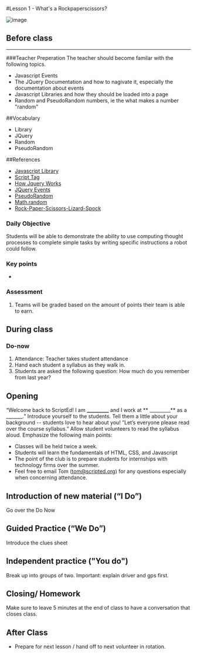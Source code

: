 #Lesson 1 - What's a Rockpaperscissors?

![image]()

## Before class
---
###Teacher Preperation
The teacher should become familar with the following topics.
* Javascript Events
* The JQuery Documentation and how to nagivate it, especially the documentation about events
* Javascript Libraries and how they should be loaded into a page
* Random and PseudoRandom numbers, ie the what makes a number "random"


##Vocabulary
* Library
* JQuery
* Random
* PseudoRandom

##References
* [Javascript Library](http://en.wikipedia.org/wiki/JavaScript_library)
* [Script Tag](http://javascript.crockford.com/script.html)
* [How Jquery Works](http://learn.jquery.com/about-jquery/how-jquery-works/)
* [JQuery Events](http://api.jquery.com/category/events/)
* [PseudoRandom](http://en.wikipedia.org/wiki/Pseudorandomness)
* [Math.random](https://developer.mozilla.org/en-US/docs/Web/JavaScript/Reference/Global_Objects/Math/random)
* [Rock-Paper-Scissors-Lizard-Spock](http://en.wikipedia.org/wiki/Rock-paper-scissors-lizard-Spock)


### Daily Objective

Students will be able to demonstrate the ability to use computing thought processes to complete simple tasks by writing specific instructions a robot could follow.

### Key points

* 

### Assessment

1. Teams will be graded based on the amount of points their team is able to earn.


## During class

### Do-now

1. Attendance: Teacher takes student attendance
2. Hand each student a syllabus as they walk in.
3. Students are asked the following question: How much do you remember from last year?



## Opening

“Welcome back to ScriptEd! I am **_________** and I work at ** _________** as a _______.” Introduce yourself to the students. Tell them a little about your background -- students love to hear about you! ”Let’s everyone please read over the course syllabus.” Allow student volunteers to read the syllabus aloud. Emphasize the following main points:

* Classes will be held twice a week.
* Students will learn the fundamentals of HTML, CSS, and Javascript
* The point of the club is to prepare students for internships with technology firms over the summer.
* Feel free to email Tom (tom@scripted.org) for any questions especially when concerning attendance. 



## Introduction of new material (“I Do”)

Go over the Do Now


## Guided Practice (“We Do”)

Introduce the clues sheet

## Independent practice ("You do")

Break up into groups of two. Important: explain driver and gps first.

## Closing/ Homework

Make sure to leave 5 minutes at the end of class to have a conversation that closes class.

## After Class

* Prepare for next lesson / hand off to next volunteer in rotation.
